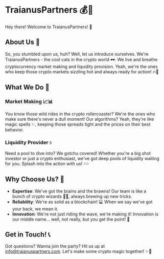 # TraianusPartners 💰🚀

Hey there! Welcome to TraianusPartners! 🎉

## About Us 🌟

So, you stumbled upon us, huh? Well, let us introduce ourselves. We're TraianusPartners - the cool cats in the crypto world 🕶️. We live and breathe cryptocurrency market making and liquidity provision. Yeah, we're the ones who keep those crypto markets sizzling hot and always ready for action! 🔥💸

## What We Do 💼

### Market Making 📈📊

You know those wild rides in the crypto rollercoaster? We're the ones who make sure there's never a dull moment! Our algorithms? Yeah, they're like magic spells ✨, keeping those spreads tight and the prices on their best behavior.

### Liquidity Provider 💧

Need a pool to dive into? We gotchu covered! Whether you're a big shot investor or just a crypto enthusiast, we've got deep pools of liquidity waiting for you. Splash into the action with us! 💦💦

## Why Choose Us? 🤔

- **Expertise**: We've got the brains and the brawns! Our team is like a bunch of crypto wizards 🧙‍♂️, always brewing up new tricks.
- **Reliability**: We're as solid as a blockchain! 💻 When we say we've got your back, we mean it.
- **Innovation**: We're not just riding the wave, we're making it! Innovation is our middle name... well, not really, but you get the point! 🌊

## Get in Touch! 📞

Got questions? Wanna join the party? Hit us up at [info@traianuspartners.com](mailto:info@traianuspartners.com). Let's make some crypto magic together! ✨🚀
